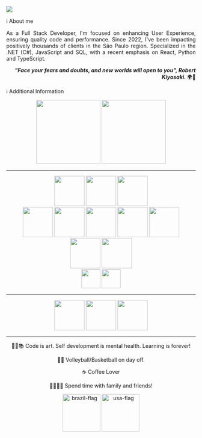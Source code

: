 <img src="https://portfolio-kaiogotya.s3.us-east-2.amazonaws.com/github-brand-new.png" />

ℹ About me

<div align="justify">
As a Full Stack Developer, I'm focused on enhancing User Experience, ensuring quality code and performance. Since 2022, I've been impacting positively thousands of clients in the São Paulo region. Specialized in the .NET (C#), JavaScript and SQL, with a recent emphasis on React, Python and TypeScript.

</div>

<div align="right">  
  
 <i> <b> "Face your fears and doubts, and new worlds will open to you", Robert Kiyosaki.  </b> </i> 🌍🧠 
  
</div>

ℹ Additional Information 

<div align="center">
  <img height="170em" src="https://github-readme-stats.vercel.app/api?username=kaiogotyacode&show_icons=true&theme=gruvbox&rank_icon=github&hide=contribs,stars">
  <img height="170em" src="https://github-readme-stats.vercel.app/api/top-langs/?username=kaiogotyacode&layout=compact&theme=gruvbox">
</div>

<hr>

<div align="center">    
  <img height="80em" src="https://cdn.jsdelivr.net/gh/devicons/devicon@latest/icons/csharp/csharp-original.svg" />
  <img height="80em" src="https://cdn.jsdelivr.net/gh/devicons/devicon@latest/icons/azuresqldatabase/azuresqldatabase-original.svg"/>   
  <img height="80em" src="https://cdn.jsdelivr.net/gh/devicons/devicon@latest/icons/mongodb/mongodb-original.svg"/>   
</div>

<div align="center">    
  <img height="80em" src="https://cdn.jsdelivr.net/gh/devicons/devicon@latest/icons/react/react-original.svg" />
  <img height="80em" src="https://cdn.jsdelivr.net/gh/devicons/devicon@latest/icons/python/python-original-wordmark.svg" />
  <img height="80em" src="https://cdn.jsdelivr.net/gh/devicons/devicon@latest/icons/javascript/javascript-original.svg" />         
  <img height="80em" src="https://cdn.jsdelivr.net/gh/devicons/devicon@latest/icons/typescript/typescript-original.svg" />         
  <img height="80em" src="https://cdn.jsdelivr.net/gh/devicons/devicon@latest/icons/jquery/jquery-original-wordmark.svg" /> 
</div>

<div align="center">      
  <img height="80em" src="https://cdn.jsdelivr.net/gh/devicons/devicon@latest/icons/tailwindcss/tailwindcss-original-wordmark.svg"/>   
  <img height="80em" src="https://cdn.jsdelivr.net/gh/devicons/devicon@latest/icons/bootstrap/bootstrap-original.svg" />  
</div>

<div align="center">   
  <img height="50em" src="https://img.shields.io/badge/GitHub-100000?style=for-the-badge&logo=github&logoColor=white" />
  <img height="50em" src="https://img.shields.io/badge/GitLab-330F63?style=for-the-badge&logo=gitlab&logoColor=white"/>    
</div>

<hr> 

<div align="center">
  <img height="80em" src="https://cdn.jsdelivr.net/gh/devicons/devicon@latest/icons/photoshop/photoshop-original.svg" />
  <img height="80em" src="https://cdn.jsdelivr.net/gh/devicons/devicon/icons/premierepro/premierepro-original.svg" />               
  <img height="80em" src="https://cdn.jsdelivr.net/gh/devicons/devicon/icons/aftereffects/aftereffects-original.svg" />
</div>

<hr>

<div align="center">
  
  👨‍💻📚  Code is art. Self development is mental health. Learning is forever!
  
  🏐🏀  Volleyball/Basketball on day off.
  
  ☕    Coffee Lover
  
  👨‍👩‍👧‍👧   Spend time with family and friends!
  
</div>


<div align="center">  
  <img height="100em" src="https://img.icons8.com/color/96/brazil-circular.png" alt="brazil-flag"/>  
  <img height="100em" src="https://img.icons8.com/color/96/usa-circular.png" alt="usa-flag"/>
</div>
